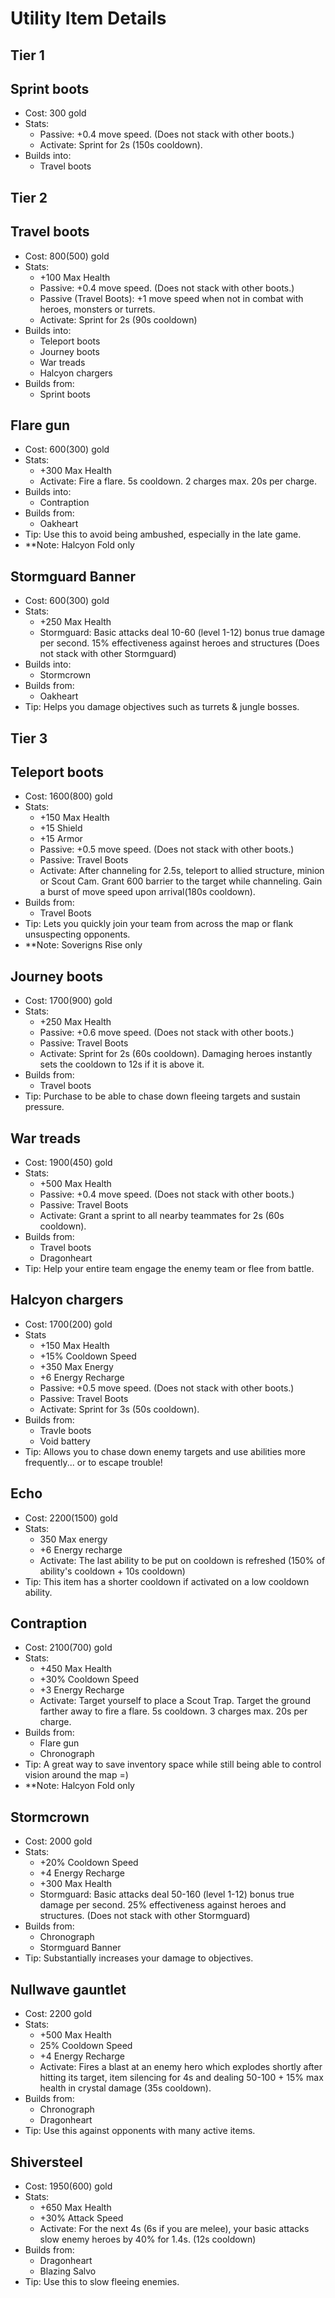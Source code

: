 # Utility Item Details

## Tier 1

## Sprint boots

* Cost: 300 gold
* Stats:
  * Passive: +0.4 move speed. \(Does not stack with other boots.\)
  * Activate: Sprint for 2s \(150s cooldown\).
* Builds into:
  * Travel boots

## Tier 2

## Travel boots

* Cost: 800\(500\) gold
* Stats:
  * +100 Max Health
  * Passive: +0.4 move speed. \(Does not stack with other boots.\)
  * Passive \(Travel Boots\): +1 move speed when not in combat with heroes, monsters or turrets.
  * Activate: Sprint for 2s \(90s cooldown\)
* Builds into:
  * Teleport boots
  * Journey boots
  * War treads
  * Halcyon chargers
* Builds from:
  * Sprint boots

## Flare gun

* Cost: 600\(300\) gold
* Stats:
  * +300 Max Health
  * Activate: Fire a flare. 5s cooldown. 2 charges max. 20s per charge.
* Builds into: 
  * Contraption
* Builds from:
  * Oakheart
* Tip: Use this to avoid being ambushed, especially in the late game.
* \*\*Note: Halcyon Fold only

## Stormguard Banner

* Cost: 600\(300\) gold
* Stats:
  * +250 Max Health
  * Stormguard: Basic attacks deal 10-60 \(level 1-12\) bonus true damage per second. 15% effectiveness against heroes and structures \(Does not stack with other Stormguard\)
* Builds into:
  * Stormcrown
* Builds from:
  * Oakheart
* Tip: Helps you damage objectives such as turrets & jungle bosses.

## Tier 3

## Teleport boots

* Cost: 1600\(800\) gold
* Stats:
  * +150 Max Health
  * +15 Shield
  * +15 Armor
  * Passive: +0.5 move speed. \(Does not stack with other boots.\)
  * Passive: Travel Boots
  * Activate: After channeling for 2.5s, teleport to allied structure, minion or Scout Cam. Grant 600 barrier to the target while channeling. Gain a burst of move speed upon arrival\(180s cooldown\).
* Builds from:
  * Travel Boots
* Tip:   Lets you quickly join your team from across the map or flank unsuspecting opponents.
* \*\*Note: Soverigns Rise only

## Journey boots

* Cost: 1700\(900\) gold
* Stats:
  * +250 Max Health
  * Passive: +0.6 move speed. \(Does not stack with other boots.\)
  * Passive: Travel Boots
  * Activate: Sprint for 2s \(60s cooldown\). Damaging heroes instantly sets the cooldown to 12s if it is above it.
* Builds from: 
  * Travel boots
* Tip: Purchase to be able to chase down fleeing targets and sustain pressure.

## War treads

* Cost: 1900\(450\) gold
* Stats:
  * +500 Max Health
  * Passive: +0.4 move speed. \(Does not stack with other boots.\)
  * Passive: Travel Boots
  * Activate: Grant a sprint to all nearby teammates for 2s \(60s cooldown\).
* Builds from:
  * Travel boots
  * Dragonheart
* Tip: Help your entire team engage the enemy team or flee from battle.

## Halcyon chargers

* Cost: 1700\(200\) gold
* Stats
  * +150 Max Health
  * +15% Cooldown Speed
  * +350 Max Energy
  * +6 Energy Recharge
  * Passive: +0.5 move speed. \(Does not stack with other boots.\)
  * Passive: Travel Boots
  * Activate: Sprint for 3s \(50s cooldown\).
* Builds from:
  * Travle boots
  * Void battery
* Tip: Allows you to chase down enemy targets and use abilities more frequently... or to escape trouble!

## Echo

* Cost: 2200\(1500\) gold
* Stats:
  * 350 Max energy
  * +6 Energy recharge
  * Activate: The last ability to be put on cooldown is refreshed \(150% of ability's cooldown + 10s cooldown\)
* Tip: This item has a shorter cooldown if activated on a low cooldown ability.

## Contraption

* Cost: 2100\(700\) gold
* Stats:
  * +450 Max Health
  * +30% Cooldown Speed
  * +3 Energy Recharge
  * Activate: Target yourself to place a Scout Trap. Target the ground farther away to fire a flare. 5s cooldown. 3 charges max. 20s per charge.
* Builds from:
  * Flare gun
  * Chronograph
* Tip: A great way to save inventory space while still being able to control vision around the map =\)
* \*\*Note: Halcyon Fold only

## Stormcrown

* Cost: 2000 gold
* Stats:
  * +20% Cooldown Speed
  * +4 Energy Recharge
  * +300 Max Health
  * Stormguard: Basic attacks deal 50-160 \(level 1-12\) bonus true damage per second. 25% effectiveness against heroes and structures. \(Does not stack with other Stormguard\)
* Builds from:
  * Chronograph
  * Stormguard Banner
* Tip: Substantially increases your damage to objectives.

## Nullwave gauntlet

* Cost: 2200 gold
* Stats:
  * +500 Max Health
  * 25% Cooldown Speed
  * +4 Energy Recharge
  * Activate: Fires a blast at an enemy hero which explodes shortly after hitting its target, item silencing for 4s and dealing 50-100 + 15% max health in crystal damage \(35s cooldown\).
* Builds from:
  * Chronograph
  * Dragonheart
* Tip: Use this against opponents with many active items.

## Shiversteel

* Cost: 1950\(600\) gold
* Stats:
  * +650 Max Health
  * +30% Attack Speed
  * Activate: For the next 4s \(6s if you are melee\), your basic attacks slow enemy heroes by 40% for 1.4s. \(12s cooldown\)
* Builds from:
  * Dragonheart
  * Blazing Salvo
* Tip: Use this to slow fleeing enemies.

